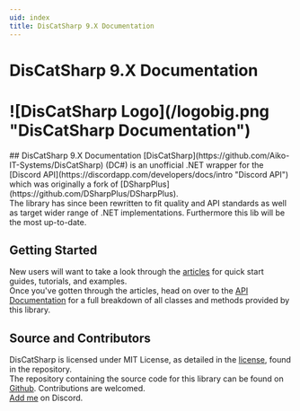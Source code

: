 ```yaml
---
uid: index
title: DisCatSharp 9.X Documentation
---
```


<h1 class="delet-this">DisCatSharp 9.X Documentation</h1>
<h1 class="logo-center">![DisCatSharp Logo](/logobig.png "DisCatSharp Documentation")</h1>
## DisCatSharp 9.X Documentation
[DisCatSharp](https://github.com/Aiko-IT-Systems/DisCatSharp) (DC#) is an unofficial .NET wrapper for the [Discord API](https://discordapp.com/developers/docs/intro "Discord API") which was originally a fork of [DSharpPlus](https://github.com/DSharpPlus/DSharpPlus).<br/>
The library has since been rewritten to fit quality and API standards as well as target wider range of .NET implementations. Furthermore this lib will be the most up-to-date.

## Getting Started
New users will want to take a look through the [articles](xref:preamble) for quick start guides, tutorials, and examples.<br/>
Once you've gotten through the articles, head on over to the [API Documentation](/api/index.html) for a full breakdown of all classes and methods provided by this library.

## Source and Contributors
DisCatSharp is licensed under MIT License, as detailed in the [license](https://github.com/Aiko-IT-Systems/DisCatSharp/blob/master/LICENSE.md), found in the repository.<br/>
The repository containing the source code for this library can be found on [Github](https://github.com/Aiko-IT-Systems/DisCatSharp). Contributions are welcomed.<br/>
[Add me](https://discord.com/users/856780995629154305) on Discord.
